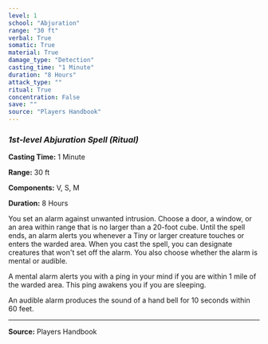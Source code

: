 ```yaml
---
level: 1
school: "Abjuration"
range: "30 ft"
verbal: True
somatic: True
material: True
damage_type: "Detection"
casting_time: "1 Minute"
duration: "8 Hours"
attack_type: ""
ritual: True
concentration: False
save: ""
source: "Players Handbook"
---
```


### *1st-level Abjuration Spell* *(Ritual)*

**Casting Time:** 1 Minute

**Range:** 30 ft

**Components:** V, S, M

**Duration:** 8 Hours

You set an alarm against unwanted intrusion. Choose a door, a window, or an area within range that is no larger than a 20-foot cube. Until the spell ends, an alarm alerts you whenever a Tiny or larger creature touches or enters the warded area. When you cast the spell, you can designate creatures that won't set off the alarm. You also choose whether the alarm is mental or audible.
 
 A mental alarm alerts you with a ping in your mind if you are within 1 mile of the warded area. This ping awakens you if you are sleeping.
 
 An audible alarm produces the sound of a hand bell for 10 seconds within 60 feet.

---
**Source:** Players Handbook
